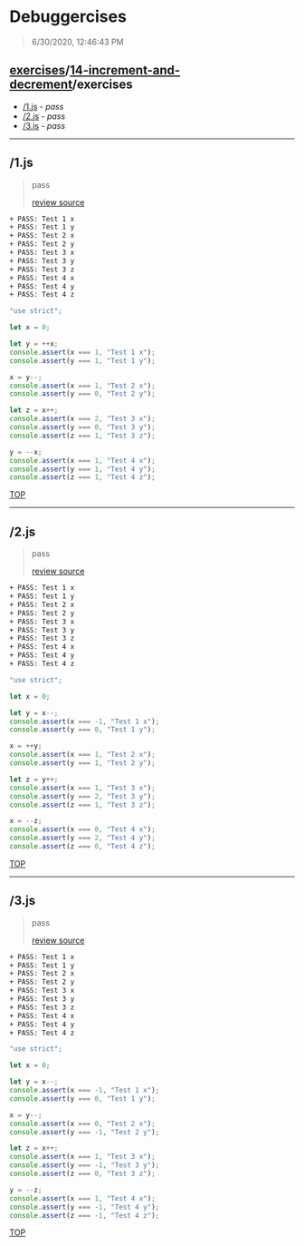 # Debuggercises 

> 6/30/2020, 12:46:43 PM 

## [exercises](../../README.md)/[14-increment-and-decrement](../README.md)/exercises 

- [/1.js](#1js) - _pass_ 
- [/2.js](#2js) - _pass_ 
- [/3.js](#3js) - _pass_ 
---

## /1.js 

> pass 
>
> [review source](../../../exercises/14-increment-and-decrement/exercises/1.js)

```txt
+ PASS: Test 1 x
+ PASS: Test 1 y
+ PASS: Test 2 x
+ PASS: Test 2 y
+ PASS: Test 3 x
+ PASS: Test 3 y
+ PASS: Test 3 z
+ PASS: Test 4 x
+ PASS: Test 4 y
+ PASS: Test 4 z
```

```js
"use strict";

let x = 0;

let y = ++x;
console.assert(x === 1, "Test 1 x");
console.assert(y === 1, "Test 1 y");

x = y--;
console.assert(x === 1, "Test 2 x");
console.assert(y === 0, "Test 2 y");

let z = x++;
console.assert(x === 2, "Test 3 x");
console.assert(y === 0, "Test 3 y");
console.assert(z === 1, "Test 3 z");

y = --x;
console.assert(x === 1, "Test 4 x");
console.assert(y === 1, "Test 4 y");
console.assert(z === 1, "Test 4 z");

```

[TOP](#debuggercises)

---

## /2.js 

> pass 
>
> [review source](../../../exercises/14-increment-and-decrement/exercises/2.js)

```txt
+ PASS: Test 1 x
+ PASS: Test 1 y
+ PASS: Test 2 x
+ PASS: Test 2 y
+ PASS: Test 3 x
+ PASS: Test 3 y
+ PASS: Test 3 z
+ PASS: Test 4 x
+ PASS: Test 4 y
+ PASS: Test 4 z
```

```js
"use strict";

let x = 0;

let y = x--;
console.assert(x === -1, "Test 1 x");
console.assert(y === 0, "Test 1 y");

x = ++y;
console.assert(x === 1, "Test 2 x");
console.assert(y === 1, "Test 2 y");

let z = y++;
console.assert(x === 1, "Test 3 x");
console.assert(y === 2, "Test 3 y");
console.assert(z === 1, "Test 3 z");

x = --z;
console.assert(x === 0, "Test 4 x");
console.assert(y === 2, "Test 4 y");
console.assert(z === 0, "Test 4 z");

```

[TOP](#debuggercises)

---

## /3.js 

> pass 
>
> [review source](../../../exercises/14-increment-and-decrement/exercises/3.js)

```txt
+ PASS: Test 1 x
+ PASS: Test 1 y
+ PASS: Test 2 x
+ PASS: Test 2 y
+ PASS: Test 3 x
+ PASS: Test 3 y
+ PASS: Test 3 z
+ PASS: Test 4 x
+ PASS: Test 4 y
+ PASS: Test 4 z
```

```js
"use strict";

let x = 0;

let y = x--;
console.assert(x === -1, "Test 1 x");
console.assert(y === 0, "Test 1 y");

x = y--;
console.assert(x === 0, "Test 2 x");
console.assert(y === -1, "Test 2 y");

let z = x++;
console.assert(x === 1, "Test 3 x");
console.assert(y === -1, "Test 3 y");
console.assert(z === 0, "Test 3 z");

y = --z;
console.assert(x === 1, "Test 4 x");
console.assert(y === -1, "Test 4 y");
console.assert(z === -1, "Test 4 z");

```

[TOP](#debuggercises)

